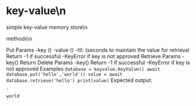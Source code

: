 # key-value\n
simple key-value memory store\n

methods\n

  Put
    Params
    -key ()
    -value () 
    -ttl: (seconds to maintain the value for retrieval
    Return
    -1 if successful
    -KeyError if key is not approved
  Retrieve
    Params
    -key()
    Return
  Delete
    Params
    -key()
    Return
    -1 if successful
    -KeyError if key is not approved
Examples
    ```
    database = keyvalue.KeyValue()
    await database.put('hello','world'))
    value = await database.retrieve('hello')
    print(value)
    ```
    Expected output:

    `
    world
    `


